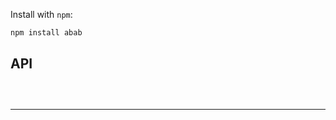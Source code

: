 


Install with `npm`:

```sh
npm install abab
```

## API


```js
```


```js 
```





```js
```

-----




